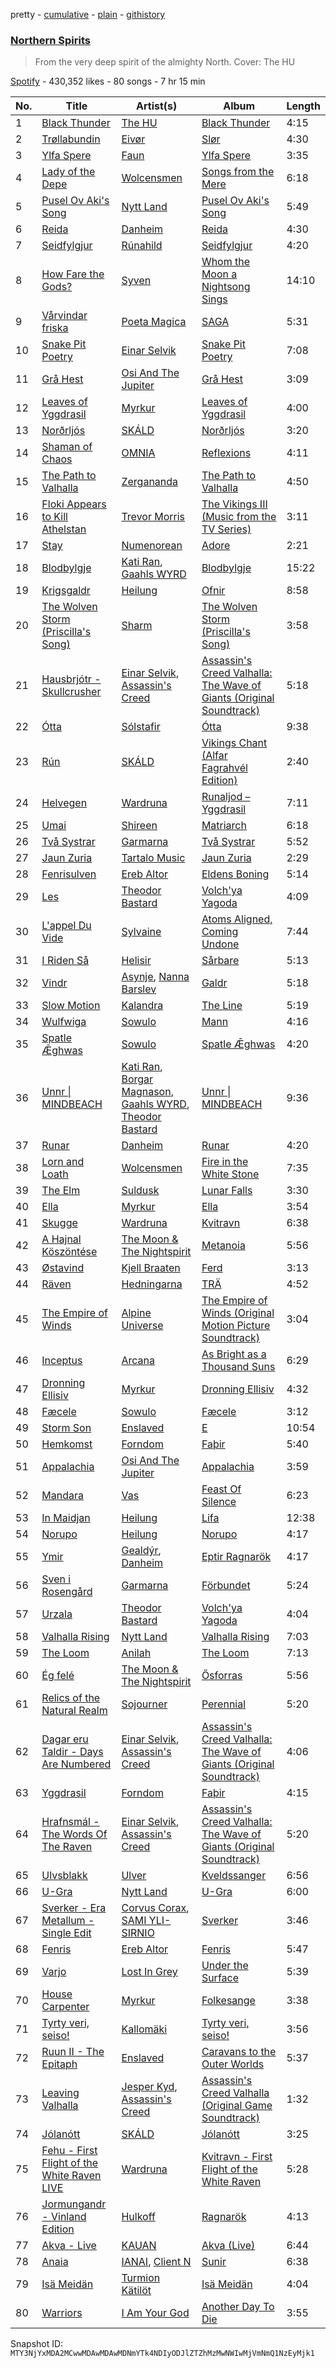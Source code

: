 pretty - [cumulative](/playlists/cumulative/37i9dQZF1DWXhcuQw7KIeM.md) - [plain](/playlists/plain/37i9dQZF1DWXhcuQw7KIeM) - [githistory](https://github.githistory.xyz/mackorone/spotify-playlist-archive/blob/main/playlists/plain/37i9dQZF1DWXhcuQw7KIeM)

### [Northern Spirits](https://open.spotify.com/playlist/37i9dQZF1DWXhcuQw7KIeM)

> From the very deep spirit of the almighty North\. Cover: The HU

[Spotify](https://open.spotify.com/user/spotify) - 430,352 likes - 80 songs - 7 hr 15 min

| No. | Title | Artist(s) | Album | Length |
|---|---|---|---|---|
| 1 | [Black Thunder](https://open.spotify.com/track/3cX0XeN0p3QKxtLu0MxNNy) | [The HU](https://open.spotify.com/artist/0b2B3PwcYzQAhuJacmcYgc) | [Black Thunder](https://open.spotify.com/album/4b9ASxLZiYaJXC4XsFgeDv) | 4:15 |
| 2 | [Trøllabundin](https://open.spotify.com/track/3MdEnYp8pv39XHynVC8Lq0) | [Eivør](https://open.spotify.com/artist/2dB4ya2W1Gvng8gjWSPu2H) | [Slør](https://open.spotify.com/album/54GSg6YH72DvPf5G1egXY2) | 4:30 |
| 3 | [Ylfa Spere](https://open.spotify.com/track/1qA1LY2FHhsCWDai6Byfsb) | [Faun](https://open.spotify.com/artist/2wPOgnQ6eW3X73uIJZ4YFE) | [Ylfa Spere](https://open.spotify.com/album/74Waqk73z57ISc8IGhzsB3) | 3:35 |
| 4 | [Lady of the Depe](https://open.spotify.com/track/7eSFkW8t5GgG3e9xny5cDq) | [Wolcensmen](https://open.spotify.com/artist/2valAzrV6xeHL0weVnIAp8) | [Songs from the Mere](https://open.spotify.com/album/51JRlcqqDvbhL4W5pSWstG) | 6:18 |
| 5 | [Pusel Ov Aki's Song](https://open.spotify.com/track/1D4zGiWSGEDbErrJiFEEOH) | [Nytt Land](https://open.spotify.com/artist/6NQ701XGEJodDZ5lqVtrBp) | [Pusel Ov Aki's Song](https://open.spotify.com/album/2807bYUClybrUTxDFHu6Ch) | 5:49 |
| 6 | [Reida](https://open.spotify.com/track/72pSSwFywzACLPqVfycny6) | [Danheim](https://open.spotify.com/artist/1J1DiyVfll4d0cos64VSZb) | [Reida](https://open.spotify.com/album/2hASh3qnghKaseEc9GXjd1) | 4:30 |
| 7 | [Seidfylgjur](https://open.spotify.com/track/0kyH6SWNBMNnBiK8R15dwl) | [Rúnahild](https://open.spotify.com/artist/6B28AjXpmQglsDG2hHAwg3) | [Seidfylgjur](https://open.spotify.com/album/6gFf0gVsTsA1gB3d1Whj8e) | 4:20 |
| 8 | [How Fare the Gods?](https://open.spotify.com/track/1SZO4SCfBSFhTGMlUpZB1O) | [Syven](https://open.spotify.com/artist/4zFQKcJwnetVMj3FaLh7Y3) | [Whom the Moon a Nightsong Sings](https://open.spotify.com/album/2YiFk7TmwtTAMMcvmIDbsD) | 14:10 |
| 9 | [Vårvindar friska](https://open.spotify.com/track/7ED5a6srDnZM0wJnoawdg9) | [Poeta Magica](https://open.spotify.com/artist/05rF7qOxpYQLqB8UtXQ95M) | [SAGA](https://open.spotify.com/album/4awU55cC5ODqORv8CYcuZQ) | 5:31 |
| 10 | [Snake Pit Poetry](https://open.spotify.com/track/4bJI9uGfjRCWVZnZHaHzuQ) | [Einar Selvik](https://open.spotify.com/artist/4QwiYnKp4dh2PTv1Vgw3c5) | [Snake Pit Poetry](https://open.spotify.com/album/7MUGGBH196GiArjholsWGJ) | 7:08 |
| 11 | [Grå Hest](https://open.spotify.com/track/2udCUsTYBRwFWmhojeQQcZ) | [Osi And The Jupiter](https://open.spotify.com/artist/0xzTfHbo1gs0SIKVe2qsHh) | [Grå Hest](https://open.spotify.com/album/2P7bJcPvvLfIizw86vv7AK) | 3:09 |
| 12 | [Leaves of Yggdrasil](https://open.spotify.com/track/2EWcUGmy6Ohy83O3v7VDYk) | [Myrkur](https://open.spotify.com/artist/3544ImlskUwZqWJTmqWUsa) | [Leaves of Yggdrasil](https://open.spotify.com/album/66yggjv8KoaW4ArUPj36jS) | 4:00 |
| 13 | [Norðrljós](https://open.spotify.com/track/0Sjps7HTP1MUPUXqBMXTt0) | [SKÁLD](https://open.spotify.com/artist/3uliAYf4KyTkBpVf3BiWVv) | [Norðrljós](https://open.spotify.com/album/4UC8HNvhmz0b0ZspOcbmCa) | 3:20 |
| 14 | [Shaman of Chaos](https://open.spotify.com/track/4Cf003BdpXLECiZWAa44wS) | [OMNIA](https://open.spotify.com/artist/6frUTw3CamrF5NAGaQchBS) | [Reflexions](https://open.spotify.com/album/5xjBih5IE6cz9tgayGPeXR) | 4:11 |
| 15 | [The Path to Valhalla](https://open.spotify.com/track/5Y0890ieCPQ7InnCOMbpYm) | [Zergananda](https://open.spotify.com/artist/17l0IpeSiUshT3GEQjbJKb) | [The Path to Valhalla](https://open.spotify.com/album/5sqkryWnUZtlOCWbE5h5CB) | 4:50 |
| 16 | [Floki Appears to Kill Athelstan](https://open.spotify.com/track/5Z0GKdBhTmCsrIkM41DtRW) | [Trevor Morris](https://open.spotify.com/artist/5ikWl4mjoiFlLPvkFRZETq) | [The Vikings III \(Music from the TV Series\)](https://open.spotify.com/album/75Xg8NYCUQd131qcp1Q8Cd) | 3:11 |
| 17 | [Stay](https://open.spotify.com/track/3foIGbQ1FPZYJJ7RQ6v4Nj) | [Numenorean](https://open.spotify.com/artist/2qBGuYUZX53HN4Vk7Msjlc) | [Adore](https://open.spotify.com/album/4Yf0HZRHPCZvRteeDMLcul) | 2:21 |
| 18 | [Blodbylgje](https://open.spotify.com/track/49vfzNh1RARoPNcDDIAGLf) | [Kati Ran](https://open.spotify.com/artist/6Ug5CwD7oxSB5WNQH69NUJ), [Gaahls WYRD](https://open.spotify.com/artist/7h8V7XHdJ3akShW3uFaZyn) | [Blodbylgje](https://open.spotify.com/album/5SrSRDf01IzfQGJ4yKrGJn) | 15:22 |
| 19 | [Krigsgaldr](https://open.spotify.com/track/5P9qFmIiMqE6r2UfwVIdIZ) | [Heilung](https://open.spotify.com/artist/7sTKZr30LqC928DZ5P9mNQ) | [Ofnir](https://open.spotify.com/album/6vohdbsWGcqbqiAimhGj6N) | 8:58 |
| 20 | [The Wolven Storm \(Priscilla's Song\)](https://open.spotify.com/track/1mr1cG8dA5ZiydlaEq8vkH) | [Sharm](https://open.spotify.com/artist/1wRg4gzKanLRgNeMIB1zAR) | [The Wolven Storm \(Priscilla's Song\)](https://open.spotify.com/album/3DylCZmwC74Trm6Khns2K6) | 3:58 |
| 21 | [Hausbrjótr \- Skullcrusher](https://open.spotify.com/track/2MGn6TkeZqvRMX3uomAHEz) | [Einar Selvik](https://open.spotify.com/artist/4QwiYnKp4dh2PTv1Vgw3c5), [Assassin's Creed](https://open.spotify.com/artist/5ct8AlcDgWMp4O25vbcjpC) | [Assassin's Creed Valhalla: The Wave of Giants \(Original Soundtrack\)](https://open.spotify.com/album/29v92y2nqpfhWNe4thAsBw) | 5:18 |
| 22 | [Ótta](https://open.spotify.com/track/2LJZE1yXy9SdglruufEDHG) | [Sólstafir](https://open.spotify.com/artist/721C5U5rM8J0jjq6IQuSBK) | [Ótta](https://open.spotify.com/album/3jUZIR2RRcuddKrbetFftv) | 9:38 |
| 23 | [Rún](https://open.spotify.com/track/34hYH6o60RtUv5u5UUgnd0) | [SKÁLD](https://open.spotify.com/artist/3uliAYf4KyTkBpVf3BiWVv) | [Vikings Chant \(Alfar Fagrahvél Edition\)](https://open.spotify.com/album/3yapZbvOcHcqs4vH0VPfgF) | 2:40 |
| 24 | [Helvegen](https://open.spotify.com/track/1bqmaIBGwlo4MtrAxjRDHB) | [Wardruna](https://open.spotify.com/artist/0NJ6wlOAsAJ1PN4VRdTPKA) | [Runaljod – Yggdrasil](https://open.spotify.com/album/4Ir9Mw8uEYlIipN6hBeBsP) | 7:11 |
| 25 | [Umai](https://open.spotify.com/track/3C821qtpWKmA0acEYMjXLQ) | [Shireen](https://open.spotify.com/artist/5seY97ZUURo9gKO34z2G06) | [Matriarch](https://open.spotify.com/album/4ENwBjtTvOOWfl0hrbVAyD) | 6:18 |
| 26 | [Två Systrar](https://open.spotify.com/track/50QofZ82BfzPpZjv88dVRb) | [Garmarna](https://open.spotify.com/artist/7ED7dE68y0YZGpyXcuiRsI) | [Två Systrar](https://open.spotify.com/album/5pCP287g0eJdIxEUA8UNwB) | 5:52 |
| 27 | [Jaun Zuria](https://open.spotify.com/track/1L1Dm4HuSKhWzxnqbXHW7Z) | [Tartalo Music](https://open.spotify.com/artist/7bKo8Jgp76YNToFednF7kT) | [Jaun Zuria](https://open.spotify.com/album/6SgXHrTQdZSwkVg31WH409) | 2:29 |
| 28 | [Fenrisulven](https://open.spotify.com/track/0lX88U7WDVsMRGLGycgrHv) | [Ereb Altor](https://open.spotify.com/artist/11sL6ZJmmfutSoWopcXbFm) | [Eldens Boning](https://open.spotify.com/album/32Bh1azfFuZM47La4mKnyP) | 5:14 |
| 29 | [Les](https://open.spotify.com/track/4zrkDm3R7bM53Tvknv5dks) | [Theodor Bastard](https://open.spotify.com/artist/2PQ9UX4kWDE3mf2fYGRzqF) | [Volch'ya Yagoda](https://open.spotify.com/album/0UWdMPkfaHzQclhYQc43fS) | 4:09 |
| 30 | [L'appel Du Vide](https://open.spotify.com/track/2VUxvWxmUJXp2neuoOq1zx) | [Sylvaine](https://open.spotify.com/artist/5C9ocrDvsfSz8qcxG70QEe) | [Atoms Aligned, Coming Undone](https://open.spotify.com/album/6UWmG28sc4akOQcOEQGJ1e) | 7:44 |
| 31 | [I Riden Så](https://open.spotify.com/track/4Dsk2Fi9YdHzbtCpHUu4aV) | [Helisir](https://open.spotify.com/artist/06PE0H14KHqMtERxX1IBaw) | [Sårbare](https://open.spotify.com/album/5Cbr7HWU5I2llZxd6oFA1H) | 5:13 |
| 32 | [Vindr](https://open.spotify.com/track/6zcPcvIJ1pf9eAdrWFHdgR) | [Asynje](https://open.spotify.com/artist/42mveNsBgkZr7J2aMZQouQ), [Nanna Barslev](https://open.spotify.com/artist/5icXwn4kNVG6IZz7TmaaFI) | [Galdr](https://open.spotify.com/album/5EIujAPdoMNJepCWvKA6Tn) | 5:18 |
| 33 | [Slow Motion](https://open.spotify.com/track/3mAJGIX7q2XdMQzZ7gnew2) | [Kalandra](https://open.spotify.com/artist/2N0vFuOoMtAQfBmhsRo24e) | [The Line](https://open.spotify.com/album/7M4DXCXYMaLKDWwdX9P6jC) | 5:19 |
| 34 | [Wulfwiga](https://open.spotify.com/track/37g06WD4w62ipxpBIbQN16) | [Sowulo](https://open.spotify.com/artist/4BkdqpIEhl0tKZ5xpAo5pR) | [Mann](https://open.spotify.com/album/7K6iSnHtArU3SaXBFseCob) | 4:16 |
| 35 | [Spatle Ǣghwas](https://open.spotify.com/track/19SiWAlY1HyTNqgUCEOvQi) | [Sowulo](https://open.spotify.com/artist/4BkdqpIEhl0tKZ5xpAo5pR) | [Spatle Ǣghwas](https://open.spotify.com/album/18QwVgSM6Ru8A8Sc1jO6xm) | 4:20 |
| 36 | [Unnr \| MINDBEACH](https://open.spotify.com/track/38oAbSWuIpMZB7Ny0Z42zC) | [Kati Ran](https://open.spotify.com/artist/6Ug5CwD7oxSB5WNQH69NUJ), [Borgar Magnason](https://open.spotify.com/artist/0UvE0FOPYcShzzE4IYmD5n), [Gaahls WYRD](https://open.spotify.com/artist/7h8V7XHdJ3akShW3uFaZyn), [Theodor Bastard](https://open.spotify.com/artist/2PQ9UX4kWDE3mf2fYGRzqF) | [Unnr \| MINDBEACH](https://open.spotify.com/album/5B2Gsb3s1p0sNtPbj8HT4Y) | 9:36 |
| 37 | [Runar](https://open.spotify.com/track/1ffeWPrcBEnQF28uPE1BX9) | [Danheim](https://open.spotify.com/artist/1J1DiyVfll4d0cos64VSZb) | [Runar](https://open.spotify.com/album/4gkAmnywXdItmKEdP1E9IS) | 4:20 |
| 38 | [Lorn and Loath](https://open.spotify.com/track/2fIMFAMxuJEwNBnsD1gI7l) | [Wolcensmen](https://open.spotify.com/artist/2valAzrV6xeHL0weVnIAp8) | [Fire in the White Stone](https://open.spotify.com/album/1ZSrG9WgZewjkbKTw1gwg6) | 7:35 |
| 39 | [The Elm](https://open.spotify.com/track/6kGb58FphWqHUAbDQyw72G) | [Suldusk](https://open.spotify.com/artist/27bhelNsrdlX5Y5H7yigfg) | [Lunar Falls](https://open.spotify.com/album/1HUzttzwHcJeFyIBGeLXL3) | 3:30 |
| 40 | [Ella](https://open.spotify.com/track/6QXieDRlH4Ofjg864USffV) | [Myrkur](https://open.spotify.com/artist/3544ImlskUwZqWJTmqWUsa) | [Ella](https://open.spotify.com/album/4Bb09POxCDNaLQPXWO4qv9) | 3:54 |
| 41 | [Skugge](https://open.spotify.com/track/3e271PjoGBvN2ALz5E55QY) | [Wardruna](https://open.spotify.com/artist/0NJ6wlOAsAJ1PN4VRdTPKA) | [Kvitravn](https://open.spotify.com/album/6xMpbnSwIddBUx86hq2dTp) | 6:38 |
| 42 | [A Hajnal Köszöntése](https://open.spotify.com/track/1zPWdZU3ffm5Knjn1rI0Uu) | [The Moon & The Nightspirit](https://open.spotify.com/artist/7hm6tfDbNUdRrz2hfRpJG3) | [Metanoia](https://open.spotify.com/album/3TnGjy4KW6dwCXtsKjod7D) | 5:56 |
| 43 | [Østavind](https://open.spotify.com/track/7CPBfjEdpQGkaPcOFHr3Kw) | [Kjell Braaten](https://open.spotify.com/artist/24APlr3M5upT8vsa6kpotC) | [Ferd](https://open.spotify.com/album/71g2ZM0Q6bqqV5ZAQoLk2y) | 3:13 |
| 44 | [Räven](https://open.spotify.com/track/1tzL0ZN9RGFPROrFikLVZk) | [Hedningarna](https://open.spotify.com/artist/0Y5ldP4uHArYLgHdljfmAu) | [TRÄ](https://open.spotify.com/album/7cdb2iO13iwekXoOlYej94) | 4:52 |
| 45 | [The Empire of Winds](https://open.spotify.com/track/2mg3b0qMy3z8aFZ08kT3U2) | [Alpine Universe](https://open.spotify.com/artist/2p2f0IoFel8v0mdBqGsw1C) | [The Empire of Winds \(Original Motion Picture Soundtrack\)](https://open.spotify.com/album/4yfCaNi6PU9euTYdQFAnjk) | 3:04 |
| 46 | [Inceptus](https://open.spotify.com/track/42zHLmiOBu81VOUJsdWRHf) | [Arcana](https://open.spotify.com/artist/7GVQhnTHmaTrX6bt8eY6Le) | [As Bright as a Thousand Suns](https://open.spotify.com/album/4ZOMdwM4okxHdnuIY7EAfx) | 6:29 |
| 47 | [Dronning Ellisiv](https://open.spotify.com/track/5QdO7aRLZEUhwti8gTM0qW) | [Myrkur](https://open.spotify.com/artist/3544ImlskUwZqWJTmqWUsa) | [Dronning Ellisiv](https://open.spotify.com/album/1VQkQ1tkn5lIVXTG1QjpEZ) | 4:32 |
| 48 | [Fæcele](https://open.spotify.com/track/36P9S31Td4pdmDd95c9OGe) | [Sowulo](https://open.spotify.com/artist/4BkdqpIEhl0tKZ5xpAo5pR) | [Fæcele](https://open.spotify.com/album/5r7j50lSSkS8kFO6CRFJFN) | 3:12 |
| 49 | [Storm Son](https://open.spotify.com/track/6obT3ZJ0SQLSGuFS6PWaT8) | [Enslaved](https://open.spotify.com/artist/2HmtB6wVRRi3z0JwZHtkiD) | [E](https://open.spotify.com/album/4I62KutcTuOqExb7fDeJU3) | 10:54 |
| 50 | [Hemkomst](https://open.spotify.com/track/6zZ4iLIL9u8ozZ9DllB7ln) | [Forndom](https://open.spotify.com/artist/1DO3ytbfXlJUOoy77yH7IH) | [Faþir](https://open.spotify.com/album/7cOPDPI7NelUNNmbw8pHPC) | 5:40 |
| 51 | [Appalachia](https://open.spotify.com/track/7u0XWL41N6AqkmaqYGjBv8) | [Osi And The Jupiter](https://open.spotify.com/artist/0xzTfHbo1gs0SIKVe2qsHh) | [Appalachia](https://open.spotify.com/album/0wLo8lUnywiRPgkjrqZ3Bf) | 3:59 |
| 52 | [Mandara](https://open.spotify.com/track/5U0awMJOLy123ikEFUIfHt) | [Vas](https://open.spotify.com/artist/7bUGU28qbm4vGTSrha1H55) | [Feast Of Silence](https://open.spotify.com/album/1QTNlTne1hb0WHJe0sF6K4) | 6:23 |
| 53 | [In Maidjan](https://open.spotify.com/track/4vy2YnIiU37OB7BonhYWgZ) | [Heilung](https://open.spotify.com/artist/7sTKZr30LqC928DZ5P9mNQ) | [Lifa](https://open.spotify.com/album/5gUvVQFa8seLyMSuvOGC93) | 12:38 |
| 54 | [Norupo](https://open.spotify.com/track/6HptVLMwjkTcwjDi4Tq6if) | [Heilung](https://open.spotify.com/artist/7sTKZr30LqC928DZ5P9mNQ) | [Norupo](https://open.spotify.com/album/2dqDsdWvvKA1CDHcD3UwFc) | 4:17 |
| 55 | [Ymir](https://open.spotify.com/track/0bgGgqsmfGk2r177BsCrSI) | [Gealdýr](https://open.spotify.com/artist/0T3UezATgzQo2sJkjzEsmM), [Danheim](https://open.spotify.com/artist/1J1DiyVfll4d0cos64VSZb) | [Eptir Ragnarök](https://open.spotify.com/album/7EvtTlwudXR5ca8x18iCUY) | 4:17 |
| 56 | [Sven i Rosengård](https://open.spotify.com/track/1n8xLLvELDH8wmroa1hm1H) | [Garmarna](https://open.spotify.com/artist/7ED7dE68y0YZGpyXcuiRsI) | [Förbundet](https://open.spotify.com/album/6HTeDbq8HlLFE78im6CjyV) | 5:24 |
| 57 | [Urzala](https://open.spotify.com/track/6CRcyL0s068af2UWWBvaJM) | [Theodor Bastard](https://open.spotify.com/artist/2PQ9UX4kWDE3mf2fYGRzqF) | [Volch'ya Yagoda](https://open.spotify.com/album/0UWdMPkfaHzQclhYQc43fS) | 4:04 |
| 58 | [Valhalla Rising](https://open.spotify.com/track/6gSM7SxQDHbBibGoUrxWbO) | [Nytt Land](https://open.spotify.com/artist/6NQ701XGEJodDZ5lqVtrBp) | [Valhalla Rising](https://open.spotify.com/album/78glhD3Zl57f1MeXjESFKI) | 7:03 |
| 59 | [The Loom](https://open.spotify.com/track/0RXlC9M8kO5AMFdjUOYNgA) | [Anilah](https://open.spotify.com/artist/3NLzz9ITW7kJHd5OZIeysW) | [The Loom](https://open.spotify.com/album/1qFY5y13Go221ctiBh9yfj) | 7:13 |
| 60 | [Ég felé](https://open.spotify.com/track/4PSVK92v0jtq8NiOtgqnFe) | [The Moon & The Nightspirit](https://open.spotify.com/artist/7hm6tfDbNUdRrz2hfRpJG3) | [Ősforras](https://open.spotify.com/album/012OIS7HI85MqcAOKHL6fP) | 5:56 |
| 61 | [Relics of the Natural Realm](https://open.spotify.com/track/5cbnif2ROYIXzqWWJ6ZUMa) | [Sojourner](https://open.spotify.com/artist/0XFkf3NSP76nB7zhzPdM9X) | [Perennial](https://open.spotify.com/album/3zxt9rDcbBMJBPL6fmgTeJ) | 5:20 |
| 62 | [Dagar eru Taldir \- Days Are Numbered](https://open.spotify.com/track/1LEulFdOhyD0t2VPgQydEK) | [Einar Selvik](https://open.spotify.com/artist/4QwiYnKp4dh2PTv1Vgw3c5), [Assassin's Creed](https://open.spotify.com/artist/5ct8AlcDgWMp4O25vbcjpC) | [Assassin's Creed Valhalla: The Wave of Giants \(Original Soundtrack\)](https://open.spotify.com/album/29v92y2nqpfhWNe4thAsBw) | 4:06 |
| 63 | [Yggdrasil](https://open.spotify.com/track/27nlXliCG4tYCox6Ov9p40) | [Forndom](https://open.spotify.com/artist/1DO3ytbfXlJUOoy77yH7IH) | [Faþir](https://open.spotify.com/album/7cOPDPI7NelUNNmbw8pHPC) | 4:15 |
| 64 | [Hrafnsmál \- The Words Of The Raven](https://open.spotify.com/track/1Qo0cfUADSzlkG0Pw91L5A) | [Einar Selvik](https://open.spotify.com/artist/4QwiYnKp4dh2PTv1Vgw3c5), [Assassin's Creed](https://open.spotify.com/artist/5ct8AlcDgWMp4O25vbcjpC) | [Assassin's Creed Valhalla: The Wave of Giants \(Original Soundtrack\)](https://open.spotify.com/album/29v92y2nqpfhWNe4thAsBw) | 5:20 |
| 65 | [Ulvsblakk](https://open.spotify.com/track/7m4Z1nsSHc55wGVC0Go3iQ) | [Ulver](https://open.spotify.com/artist/6bYFkBNvayh3nGqxcPp7Sv) | [Kveldssanger](https://open.spotify.com/album/7cXrQFBd5R6TwtRyV7LOGq) | 6:56 |
| 66 | [U\-Gra](https://open.spotify.com/track/1skpul4CRFFh1irTjprkF7) | [Nytt Land](https://open.spotify.com/artist/6NQ701XGEJodDZ5lqVtrBp) | [U\-Gra](https://open.spotify.com/album/25S9xlQbFOAZE9pgV2sczx) | 6:00 |
| 67 | [Sverker \- Era Metallum \- Single Edit](https://open.spotify.com/track/0m5hkGREyOS3xm0KfMT5tl) | [Corvus Corax](https://open.spotify.com/artist/0Qeg2Ytz5AcfvkIO3RYV3z), [SAMI YLI\-SIRNIO](https://open.spotify.com/artist/5OpE2VHSQsDY77cYQ6uueg) | [Sverker](https://open.spotify.com/album/5XLWLeptNhENo0uAY6UPxa) | 3:46 |
| 68 | [Fenris](https://open.spotify.com/track/1QvKHj2NLCuJoFeoe30nLU) | [Ereb Altor](https://open.spotify.com/artist/11sL6ZJmmfutSoWopcXbFm) | [Fenris](https://open.spotify.com/album/7LDHiI3WUZhXqh313wu87n) | 5:47 |
| 69 | [Varjo](https://open.spotify.com/track/0rBunHSvmi7ee3VSzna3er) | [Lost In Grey](https://open.spotify.com/artist/36V2JuO5EMWTRwf8sd6ior) | [Under the Surface](https://open.spotify.com/album/7srCSseLFjcDZFwip9QLwJ) | 5:39 |
| 70 | [House Carpenter](https://open.spotify.com/track/2reP1SrOvXsViM6eeLqZmA) | [Myrkur](https://open.spotify.com/artist/3544ImlskUwZqWJTmqWUsa) | [Folkesange](https://open.spotify.com/album/1aRhu0xtlPbAb1X8us0uOD) | 3:38 |
| 71 | [Tyrty veri, seiso!](https://open.spotify.com/track/2OI785cloJRhaP9Vxlc5Kj) | [Kallomäki](https://open.spotify.com/artist/0KYKgrKx6gPLODjybxJpn9) | [Tyrty veri, seiso!](https://open.spotify.com/album/1KahsgDixLjc5MEciL0pl5) | 3:56 |
| 72 | [Ruun II \- The Epitaph](https://open.spotify.com/track/2MSPBBEgmtqE7bUu8Kos6T) | [Enslaved](https://open.spotify.com/artist/2HmtB6wVRRi3z0JwZHtkiD) | [Caravans to the Outer Worlds](https://open.spotify.com/album/4SQD8QqIgZKYEGraVPzxgo) | 5:37 |
| 73 | [Leaving Valhalla](https://open.spotify.com/track/3Ehr8sErsyXW6ymhHyF3jk) | [Jesper Kyd](https://open.spotify.com/artist/3m6alJyeKYSCZ8078ttfaH), [Assassin's Creed](https://open.spotify.com/artist/5ct8AlcDgWMp4O25vbcjpC) | [Assassin's Creed Valhalla \(Original Game Soundtrack\)](https://open.spotify.com/album/7FC2mWK1omHDkeTkDFMqEs) | 1:32 |
| 74 | [Jólanótt](https://open.spotify.com/track/0LHxitnBVBbmRVqCZH8I74) | [SKÁLD](https://open.spotify.com/artist/3uliAYf4KyTkBpVf3BiWVv) | [Jólanótt](https://open.spotify.com/album/212WacUd6V0YsXOcRAt3uk) | 3:25 |
| 75 | [Fehu \- First Flight of the White Raven LIVE](https://open.spotify.com/track/6maBoD5dTSlChuGblBLc8E) | [Wardruna](https://open.spotify.com/artist/0NJ6wlOAsAJ1PN4VRdTPKA) | [Kvitravn \- First Flight of the White Raven](https://open.spotify.com/album/7rMCly66gjyiT6KFNNAuTB) | 5:28 |
| 76 | [Jormungandr \- Vinland Edition](https://open.spotify.com/track/0QK4Q4hcwQTzbiWisvrv83) | [Hulkoff](https://open.spotify.com/artist/2ztj3MdrAuEMrU1P4HrZwH) | [Ragnarök](https://open.spotify.com/album/2OyNo7JIAxW8DhS2fLPAJ8) | 4:13 |
| 77 | [Akva \- Live](https://open.spotify.com/track/5sCfp94Viu01VFQlNL1Zf2) | [KAUAN](https://open.spotify.com/artist/2QgzO1Z5XYu9zj3nOYsXUa) | [Akva \(Live\)](https://open.spotify.com/album/0vJfKqs1FC63IShbggiyyu) | 6:44 |
| 78 | [Anaia](https://open.spotify.com/track/3zV5XvBjP9uvQlfW2z7hCC) | [IANAI](https://open.spotify.com/artist/1yGcDrrvQWSoki7RrXWPhh), [Client N](https://open.spotify.com/artist/4ItT2MdjEl4l5HrxkWT9QF) | [Sunir](https://open.spotify.com/album/4LmG2mr04QCWGQ51SiDrWA) | 6:38 |
| 79 | [Isä Meidän](https://open.spotify.com/track/7rdSeeSS4JcYjUQtLSuRhZ) | [Turmion Kätilöt](https://open.spotify.com/artist/76t3VPzCEYAlrZhVAY7yjg) | [Isä Meidän](https://open.spotify.com/album/63Hue96M6GYO6jc0QG4eWC) | 4:04 |
| 80 | [Warriors](https://open.spotify.com/track/2BrAj7IrlTXWnR2QHQ8XXS) | [I Am Your God](https://open.spotify.com/artist/5jmZYC9vzvvJnN0QHExUsn) | [Another Day To Die](https://open.spotify.com/album/0AKUhawU3vEgT9AuHaueis) | 3:55 |

Snapshot ID: `MTY3NjYxMDA2MCwwMDAwMDAwMDNmYTk4NDIyODJlZTZhMzMwNWIwMjVmNmQ1NzEyMjk1`
